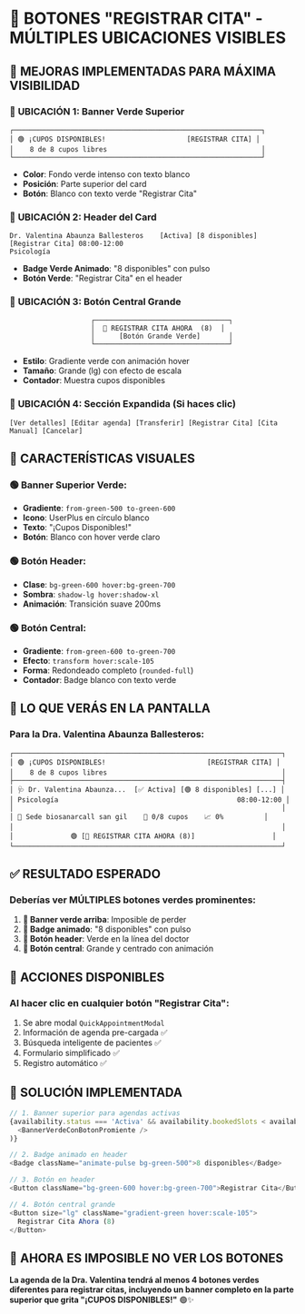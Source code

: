 # 🎯 BOTONES "REGISTRAR CITA" - MÚLTIPLES UBICACIONES VISIBLES

## 🚀 MEJORAS IMPLEMENTADAS PARA MÁXIMA VISIBILIDAD

### 📍 **UBICACIÓN 1: Banner Verde Superior**
```
┌─────────────────────────────────────────────────────────────┐
│ 🟢 ¡CUPOS DISPONIBLES!                    [REGISTRAR CITA] │
│    8 de 8 cupos libres                                      │
└─────────────────────────────────────────────────────────────┘
```
- **Color**: Fondo verde intenso con texto blanco
- **Posición**: Parte superior del card
- **Botón**: Blanco con texto verde "Registrar Cita"

### 📍 **UBICACIÓN 2: Header del Card**
```
Dr. Valentina Abaunza Ballesteros    [Activa] [8 disponibles] [Registrar Cita] 08:00-12:00
Psicología
```
- **Badge Verde Animado**: "8 disponibles" con pulso
- **Botón Verde**: "Registrar Cita" en el header

### 📍 **UBICACIÓN 3: Botón Central Grande**
```
                    ┌─────────────────────────────────┐
                    │  👤 REGISTRAR CITA AHORA  (8)  │
                    │      [Botón Grande Verde]       │
                    └─────────────────────────────────┘
```
- **Estilo**: Gradiente verde con animación hover
- **Tamaño**: Grande (lg) con efecto de escala
- **Contador**: Muestra cupos disponibles

### 📍 **UBICACIÓN 4: Sección Expandida (Si haces clic)**
```
[Ver detalles] [Editar agenda] [Transferir] [Registrar Cita] [Cita Manual] [Cancelar]
```

## 🎨 CARACTERÍSTICAS VISUALES

### 🟢 **Banner Superior Verde**:
- **Gradiente**: `from-green-500 to-green-600`
- **Icono**: UserPlus en círculo blanco
- **Texto**: "¡Cupos Disponibles!"
- **Botón**: Blanco con hover verde claro

### 🟢 **Botón Header**:
- **Clase**: `bg-green-600 hover:bg-green-700`
- **Sombra**: `shadow-lg hover:shadow-xl`
- **Animación**: Transición suave 200ms

### 🟢 **Botón Central**:
- **Gradiente**: `from-green-600 to-green-700`
- **Efecto**: `transform hover:scale-105`
- **Forma**: Redondeado completo (`rounded-full`)
- **Contador**: Badge blanco con texto verde

## 📱 LO QUE VERÁS EN LA PANTALLA

### **Para la Dra. Valentina Abaunza Ballesteros:**

```
┌──────────────────────────────────────────────────────────────────┐
│ 🟢 ¡CUPOS DISPONIBLES!                         [REGISTRAR CITA] │
│    8 de 8 cupos libres                                           │
├──────────────────────────────────────────────────────────────────┤
│ 🩺 Dr. Valentina Abaunza...  [✅ Activa] [🟢 8 disponibles] [...] │
│ Psicología                                            08:00-12:00 │
│                                                                  │
│ 📍 Sede biosanarcall san gil    👥 0/8 cupos    📈 0%          │
│                                                                  │
│              🟢 [👤 REGISTRAR CITA AHORA (8)]                   │
└──────────────────────────────────────────────────────────────────┘
```

## ✅ RESULTADO ESPERADO

### **Deberías ver MÚLTIPLES botones verdes prominentes:**

1. **🎯 Banner verde arriba**: Imposible de perder
2. **🎯 Badge animado**: "8 disponibles" con pulso
3. **🎯 Botón header**: Verde en la línea del doctor
4. **🎯 Botón central**: Grande y centrado con animación

## 🚀 ACCIONES DISPONIBLES

### **Al hacer clic en cualquier botón "Registrar Cita":**
1. Se abre modal `QuickAppointmentModal`
2. Información de agenda pre-cargada ✅
3. Búsqueda inteligente de pacientes ✅
4. Formulario simplificado ✅
5. Registro automático ✅

## 🔧 SOLUCIÓN IMPLEMENTADA

```typescript
// 1. Banner superior para agendas activas
{availability.status === 'Activa' && availability.bookedSlots < availability.capacity && (
  <BannerVerdeConBotonPromiente />
)}

// 2. Badge animado en header
<Badge className="animate-pulse bg-green-500">8 disponibles</Badge>

// 3. Botón en header
<Button className="bg-green-600 hover:bg-green-700">Registrar Cita</Button>

// 4. Botón central grande
<Button size="lg" className="gradient-green hover:scale-105">
  Registrar Cita Ahora (8)
</Button>
```

## 🎊 AHORA ES IMPOSIBLE NO VER LOS BOTONES

**La agenda de la Dra. Valentina tendrá al menos 4 botones verdes diferentes para registrar citas, incluyendo un banner completo en la parte superior que grita "¡CUPOS DISPONIBLES!"** 🟢✨